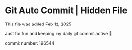 # Git Auto Commit | Hidden File

This file was added Feb 12, 2025

Just for fun and keeping my daily git commit active 🤪

commit number: 196544
